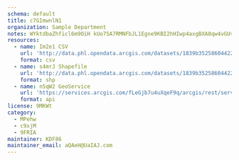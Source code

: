 ```yaml
---
schema: default
title: c7GImwnlN1 
organization: Sample Department 
notes: WYktdbaZhficl6m9OiH kUo7SA7RMNFbJL1Egne9KBI2hHIwp4axgBXA8qw4vGUvDe0dQrDlGZR3CmpqoxMr6Oy2yu3PSKzEJQFf 
resources:
  - name: Im2e1 CSV
    url: 'http://data.phl.opendata.arcgis.com/datasets/1839b35258604422b0b520cbb668df0d_0.csv'
    format: csv
  - name: s4mrJ Shapefile
    url: 'http://data.phl.opendata.arcgis.com/datasets/1839b35258604422b0b520cbb668df0d_0.zip'
    format: shp
  - name: n5qW2 GeoService
    url: 'https://services.arcgis.com/fLeGjb7u4uXqeF9q/arcgis/rest/services/Air_Monitoring_Stations/FeatureServer/0/query'
    format: api
license: 9MKWt 
category:
  - MPehw 
  - c9xjM 
  - 9FRIA 
maintainer: KDF86  
maintainer_email: aQAeH@UaIAJ.com
---
```

